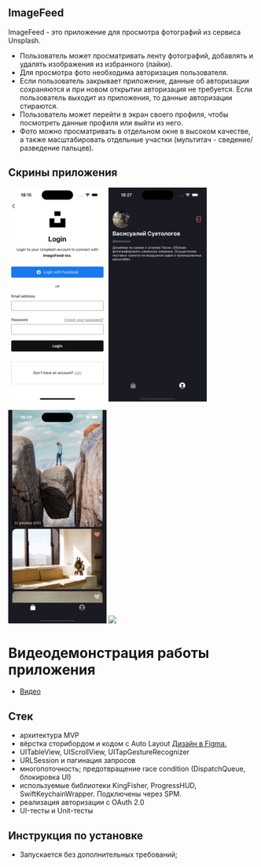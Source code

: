 ## **ImageFeed**

ImageFeed - это приложение для просмотра фотографий из сервиса Unsplash.
 - Пользователь может просматривать ленту фотографий, добавлять и удалять изображения из избранного (лайки).
 - Для просмотра фото необходима авторизация пользователя.
 - Если пользователь закрывает приложение, данные об авторизации сохраняются и при новом открытии авторизация не требуется.
Если пользователь выходит из приложения, то данные авторизации стираются.
 - Пользователь может перейти в экран своего профиля, чтобы посмотреть данные профиля или выйти из него.
 - Фото можно просматривать в отдельном окне в высоком качестве, а также масштабировать отдельные участки (мультитач - сведение/разведение пальцев).
 
## **Скрины приложения**

<img width="200" src="https://github.com/Kosmonur/ImageFeed-ios/blob/main/ImageFeed-ios/Assets.xcassets/ScreenShots/1.png"> <img width="200" src="https://github.com/Kosmonur/ImageFeed-ios/blob/main/ImageFeed-ios/Assets.xcassets/ScreenShots/2.png">

<img width="200" src="https://github.com/Kosmonur/ImageFeed-ios/blob/main/ImageFeed-ios/Assets.xcassets/ScreenShots/3.png"> <img width="200" src="https://github.com/Kosmonur/ImageFeed-ios/blob/main/ImageFeed-ios/Assets.xcassets/ScreenShots/4.png">

# Видеодемонстрация работы приложения
- [Видео](https://disk.yandex.ru/i/mtfpRt7M82DV-Q)

## Стек
- архитектура MVP
- вёрстка сторибордом и кодом с Auto Layout [Дизайн в Figma.](https://www.figma.com/file/HyDfKh5UVPOhPZIhBqIm3q/Image-Feed-(YP)?node-id=318-1469)
- UITableView, UIScrollView, UITapGestureRecognizer
- URLSession и пагинация запросов
- многопоточность; предотвращение race condition (DispatchQueue, блокировка UI)
- используемые библиотеки KingFisher, ProgressHUD, SwiftKeychainWrapper. Подключены через SPM.
- реализация авторизации с OAuth 2.0
- UI-тесты и Unit-тесты

## **Инструкция по установке**

- Запускается без дополнительных требований;


